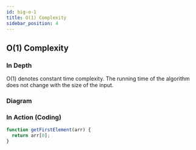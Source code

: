 ```yaml
---
id: big-o-1
title: O(1) Complexity
sidebar_position: 4
---
```


## O(1) Complexity

### In Depth

O(1) denotes constant time complexity. The running time of the algorithm does not change with the size of the input.

### Diagram

<!-- ![O(1) Diagram](path_to_o_1_diagram) -->

### In Action (Coding)

```javascript
function getFirstElement(arr) {
  return arr[0];
}
```
